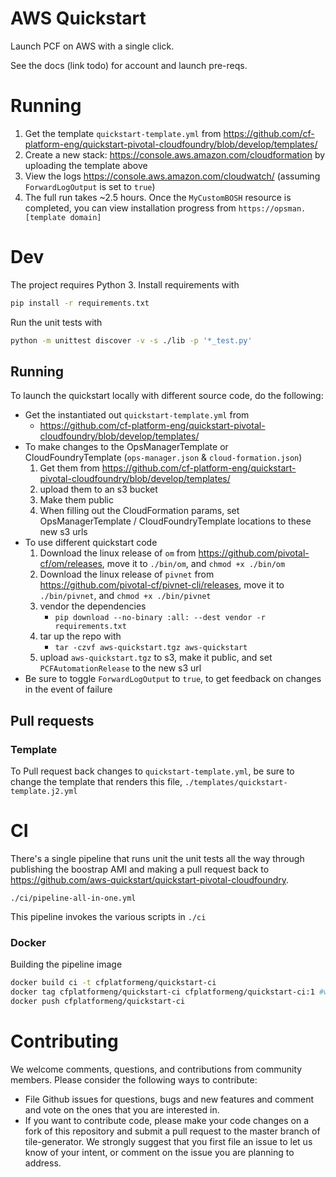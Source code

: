 # AWS Quickstart

Launch PCF on AWS with a single click.

See the docs (link todo) for account and launch pre-reqs.

# Running

1. Get the template `quickstart-template.yml` from https://github.com/cf-platform-eng/quickstart-pivotal-cloudfoundry/blob/develop/templates/
1. Create a new stack: https://console.aws.amazon.com/cloudformation by uploading the template above
1. View the logs https://console.aws.amazon.com/cloudwatch/ (assuming `ForwardLogOutput` is set to `true`)
1. The full run takes ~2.5 hours. Once the `MyCustomBOSH` resource is completed, you can view installation progress from `https://opsman.[template domain]`

# Dev

The project requires Python 3. Install requirements with

```bash
pip install -r requirements.txt
```

Run the unit tests with
```bash
python -m unittest discover -v -s ./lib -p '*_test.py'
```

## Running

To launch the quickstart locally with different source code, do the following:
* Get the instantiated out `quickstart-template.yml` from
    * https://github.com/cf-platform-eng/quickstart-pivotal-cloudfoundry/blob/develop/templates/
* To make changes to the OpsManagerTemplate or CloudFoundryTemplate (`ops-manager.json` & `cloud-formation.json`)
    1. Get them from https://github.com/cf-platform-eng/quickstart-pivotal-cloudfoundry/blob/develop/templates/
    1. upload them to an s3 bucket
    1. Make them public
    1. When filling out the CloudFormation params, set OpsManagerTemplate / CloudFoundryTemplate locations to these new s3 urls 
* To use different quickstart code
    1. Download the linux release of `om` from https://github.com/pivotal-cf/om/releases, move it to `./bin/om`, and `chmod +x ./bin/om`
    1. Download the linux release of `pivnet` from https://github.com/pivotal-cf/pivnet-cli/releases, move it to `./bin/pivnet`, and `chmod +x ./bin/pivnet`
    1. vendor the dependencies
        * `pip download --no-binary :all: --dest vendor -r requirements.txt`
    1. tar up the repo with
        * `tar -czvf aws-quickstart.tgz aws-quickstart`
    1. upload `aws-quickstart.tgz` to s3, make it public, and set `PCFAutomationRelease` to the new s3 url
* Be sure to toggle `ForwardLogOutput` to `true`, to get feedback on changes in the event of failure

## Pull requests
### Template
To Pull request back changes to `quickstart-template.yml`, be sure to change the template that renders this file, `./templates/quickstart-template.j2.yml`

# CI

There's a single pipeline that runs unit the unit tests all the way through publishing the boostrap AMI and
making a pull request back to https://github.com/aws-quickstart/quickstart-pivotal-cloudfoundry.

`./ci/pipeline-all-in-one.yml`

This pipeline invokes the various scripts in `./ci`

### Docker

Building the pipeline image
```bash
docker build ci -t cfplatformeng/quickstart-ci
docker tag cfplatformeng/quickstart-ci cfplatformeng/quickstart-ci:1 #where 1 is the tag version number
docker push cfplatformeng/quickstart-ci
```

# Contributing
We welcome comments, questions, and contributions from community members. Please consider the following ways to contribute:

* File Github issues for questions, bugs and new features and comment and vote on the ones that you are interested in.
* If you want to contribute code, please make your code changes on a fork of this repository and submit a pull request to the master branch of tile-generator. We strongly suggest that you first file an issue to let us know of your intent, or comment on the issue you are planning to address.
